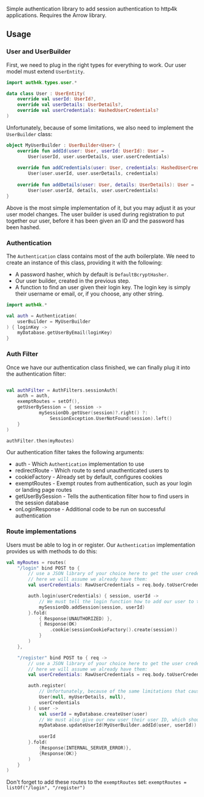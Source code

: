 
Simple authentication library to add session authentication to http4k applications. Requires the Arrow library.


## Usage


### User and UserBuilder
First, we need to plug in the right types for everything to work. Our user model must extend `UserEntity`. 
```kotlin
import auth4k.types.user.*

data class User : UserEntity(
	override val userId: UserId?,
	override val userDetails: UserDetails?,
	override val userCredentials: HashedUserCredentials?
)
```

Unfortunately, because of some limitations, we also need to implement the `UserBuilder` class:
```kotlin
object MyUserBuilder : UserBuilder<User> {
	override fun addId(user: User, userId: UserId): User =  
		User(userId, user.userDetails, user.userCredentials)  
  
	override fun addCredentials(user: User, credentials: HashedUserCredentials): User =  
		User(user.userId, user.userDetails, credentials)  
  
	override fun addDetails(user: User, details: UserDetails): User =  
		User(user.userId, details, user.userCredentials)
}

```
Above is the most simple implementation of it, but you may adjust it as your user model changes. The user builder is used during registration to put together our user, before it has been given an ID and the password has been hashed.

### Authentication

The `Authentication` class contains most of the auth boilerplate. We need to create an instance of this class, providing it with the following:
- A password hasher, which by default is `DefaultBcryptHasher`.
- Our user builder, created in the previous step.
- A function to find an user given their login key. The login key is simply their username or email, or, if you choose, any other string.

```kotlin
import auth4k.*

val auth = Authentication(
	userBuilder = MyUserBuilder
) { loginKey ->
	myDatabase.getUserByEmail(loginKey)
}
```

### Auth Filter

Once we have our authentication class finished, we can finally plug it into the authentication filter:
```kotlin

val authFilter = AuthFilters.sessionAuth(
	auth = auth,
	exemptRoutes = setOf(),
	getUserBySession = { session -> 
            mySessionDb.getUser(session)?.right() ?: 
                SessionException.UserNotFound(session).left() 
	}
)

authFilter.then(myRoutes)

```

Our authentication filter takes the following arguments:
- auth - Which `Authentication` implementation to use
- redirectRoute - Which route to send unauthenticated users to
- cookieFactory - Already set by default, configures cookies
- exemptRoutes - Exempt routes from authentication, such as your login or landing page routes
- getUserBySession - Tells the authentication filter how to find users in the session database
- onLoginResponse - Additional code to be run on successful authentication

### Route implementations

Users must be able to log in or register. Our `Authentication` implementation provides us with methods to do this:

```kotlin
val myRoutes = routes(
	"/login" bind POST to {
		// use a JSON library of your choice here to get the user credentials
		// here we will assume we already have them:
		val userCredentials: RawUserCredentials = req.body.toUserCredentials()

		auth.login(userCredentials) { session, userId ->
			// We must tell the login function how to add our user to the session database on authentication success. How this is done depends on your database and the libraries used for it.
			mySessionDb.addSession(session, userId)
		}.fold(
            { Response(UNAUTHORIZED) },
            { Response(OK)
                .cookie(sessionCookieFactory().create(session))
            }
        )
	},

	"/register" bind POST to { req ->
		// use a JSON library of your choice here to get the user credentials
		// here we will assume we already have them:
		val userCredentials: RawUserCredentials = req.body.toUserCredentials()

		auth.register(
			// Unfortunately, because of the same limitations that caused UserBuilder to be necessary, we must do the following:
			User(null, myUserDetails, null),
			userCredentials
		) { user ->
			val userId = myDatabase.createUser(user)
			// We must also give our new user their user ID, which should be done in the database, but if not:
			myDatabase.updateUserId(MyUserBuilder.addId(user, userId))
			
			userId
		}.fold(
			{Response(INTERNAL_SERVER_ERROR)},
			{Response(OK)}
		)
	}
)
```

Don't forget to add these routes to the `exemptRoutes` set:
`exemptRoutes = listOf("/login", "/register")`

